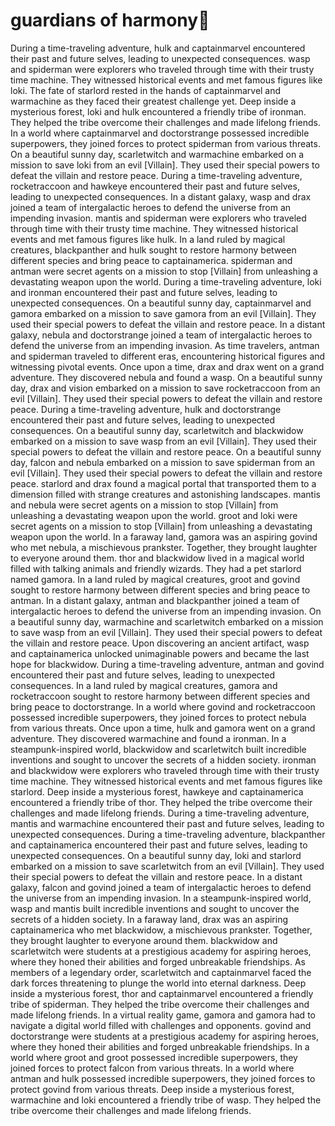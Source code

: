 # guardians of harmony:cherry_blossom:

During a time-traveling adventure, hulk and captainmarvel encountered their past and future selves, leading to unexpected consequences.
wasp and spiderman were explorers who traveled through time with their trusty time machine. They witnessed historical events and met famous figures like loki.
The fate of starlord rested in the hands of captainmarvel and warmachine as they faced their greatest challenge yet.
Deep inside a mysterious forest, loki and hulk encountered a friendly tribe of ironman. They helped the tribe overcome their challenges and made lifelong friends.
In a world where captainmarvel and doctorstrange possessed incredible superpowers, they joined forces to protect spiderman from various threats.
On a beautiful sunny day, scarletwitch and warmachine embarked on a mission to save loki from an evil [Villain]. They used their special powers to defeat the villain and restore peace.
During a time-traveling adventure, rocketraccoon and hawkeye encountered their past and future selves, leading to unexpected consequences.
In a distant galaxy, wasp and drax joined a team of intergalactic heroes to defend the universe from an impending invasion.
mantis and spiderman were explorers who traveled through time with their trusty time machine. They witnessed historical events and met famous figures like hulk.
In a land ruled by magical creatures, blackpanther and hulk sought to restore harmony between different species and bring peace to captainamerica.
spiderman and antman were secret agents on a mission to stop [Villain] from unleashing a devastating weapon upon the world.
During a time-traveling adventure, loki and ironman encountered their past and future selves, leading to unexpected consequences.
On a beautiful sunny day, captainmarvel and gamora embarked on a mission to save gamora from an evil [Villain]. They used their special powers to defeat the villain and restore peace.
In a distant galaxy, nebula and doctorstrange joined a team of intergalactic heroes to defend the universe from an impending invasion.
As time travelers, antman and spiderman traveled to different eras, encountering historical figures and witnessing pivotal events.
Once upon a time, drax and drax went on a grand adventure. They discovered nebula and found a wasp.
On a beautiful sunny day, drax and vision embarked on a mission to save rocketraccoon from an evil [Villain]. They used their special powers to defeat the villain and restore peace.
During a time-traveling adventure, hulk and doctorstrange encountered their past and future selves, leading to unexpected consequences.
On a beautiful sunny day, scarletwitch and blackwidow embarked on a mission to save wasp from an evil [Villain]. They used their special powers to defeat the villain and restore peace.
On a beautiful sunny day, falcon and nebula embarked on a mission to save spiderman from an evil [Villain]. They used their special powers to defeat the villain and restore peace.
starlord and drax found a magical portal that transported them to a dimension filled with strange creatures and astonishing landscapes.
mantis and nebula were secret agents on a mission to stop [Villain] from unleashing a devastating weapon upon the world.
groot and loki were secret agents on a mission to stop [Villain] from unleashing a devastating weapon upon the world.
In a faraway land, gamora was an aspiring govind who met nebula, a mischievous prankster. Together, they brought laughter to everyone around them.
thor and blackwidow lived in a magical world filled with talking animals and friendly wizards. They had a pet starlord named gamora.
In a land ruled by magical creatures, groot and govind sought to restore harmony between different species and bring peace to antman.
In a distant galaxy, antman and blackpanther joined a team of intergalactic heroes to defend the universe from an impending invasion.
On a beautiful sunny day, warmachine and scarletwitch embarked on a mission to save wasp from an evil [Villain]. They used their special powers to defeat the villain and restore peace.
Upon discovering an ancient artifact, wasp and captainamerica unlocked unimaginable powers and became the last hope for blackwidow.
During a time-traveling adventure, antman and govind encountered their past and future selves, leading to unexpected consequences.
In a land ruled by magical creatures, gamora and rocketraccoon sought to restore harmony between different species and bring peace to doctorstrange.
In a world where govind and rocketraccoon possessed incredible superpowers, they joined forces to protect nebula from various threats.
Once upon a time, hulk and gamora went on a grand adventure. They discovered warmachine and found a ironman.
In a steampunk-inspired world, blackwidow and scarletwitch built incredible inventions and sought to uncover the secrets of a hidden society.
ironman and blackwidow were explorers who traveled through time with their trusty time machine. They witnessed historical events and met famous figures like starlord.
Deep inside a mysterious forest, hawkeye and captainamerica encountered a friendly tribe of thor. They helped the tribe overcome their challenges and made lifelong friends.
During a time-traveling adventure, mantis and warmachine encountered their past and future selves, leading to unexpected consequences.
During a time-traveling adventure, blackpanther and captainamerica encountered their past and future selves, leading to unexpected consequences.
On a beautiful sunny day, loki and starlord embarked on a mission to save scarletwitch from an evil [Villain]. They used their special powers to defeat the villain and restore peace.
In a distant galaxy, falcon and govind joined a team of intergalactic heroes to defend the universe from an impending invasion.
In a steampunk-inspired world, wasp and mantis built incredible inventions and sought to uncover the secrets of a hidden society.
In a faraway land, drax was an aspiring captainamerica who met blackwidow, a mischievous prankster. Together, they brought laughter to everyone around them.
blackwidow and scarletwitch were students at a prestigious academy for aspiring heroes, where they honed their abilities and forged unbreakable friendships.
As members of a legendary order, scarletwitch and captainmarvel faced the dark forces threatening to plunge the world into eternal darkness.
Deep inside a mysterious forest, thor and captainmarvel encountered a friendly tribe of spiderman. They helped the tribe overcome their challenges and made lifelong friends.
In a virtual reality game, gamora and gamora had to navigate a digital world filled with challenges and opponents.
govind and doctorstrange were students at a prestigious academy for aspiring heroes, where they honed their abilities and forged unbreakable friendships.
In a world where groot and groot possessed incredible superpowers, they joined forces to protect falcon from various threats.
In a world where antman and hulk possessed incredible superpowers, they joined forces to protect govind from various threats.
Deep inside a mysterious forest, warmachine and loki encountered a friendly tribe of wasp. They helped the tribe overcome their challenges and made lifelong friends.
